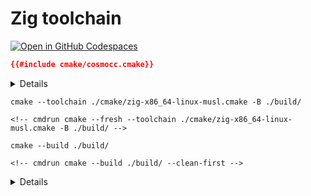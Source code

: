 # Zig toolchain

[![Open in GitHub Codespaces](https://github.com/codespaces/badge.svg)](https://codespaces.new/jcbhmr/cmakebyexample.jcbhmr.com?quickstart=1&devcontainer_path=.devcontainer%2Fzig-toolchain%2Fdevcontainer.json)

```cmake:cmake/zig-x86_64-linux-musl.cmake
{{#include cmake/cosmocc.cmake}}
```

<details>

```c:main.c
{{#include main.c}}
```

```cmake:CMakeLists.txt
{{#include CMakeLists.txt}}
```

</details>

```sh:
cmake --toolchain ./cmake/zig-x86_64-linux-musl.cmake -B ./build/
```

```
<!-- cmdrun cmake --fresh --toolchain ./cmake/zig-x86_64-linux-musl.cmake -B ./build/ -->
```

```sh:
cmake --build ./build/
```

```
<!-- cmdrun cmake --build ./build/ --clean-first -->
```

<details>

```sh:
./build/zig-toolchain
```

```
<!-- cmdrun ./build/zig-toolchain -->
```

</details>
